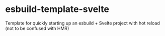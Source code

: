 # esbuild-template-svelte

Template for quickly starting up an esbuild + Svelte project with hot reload
(not to be confused with HMR)
